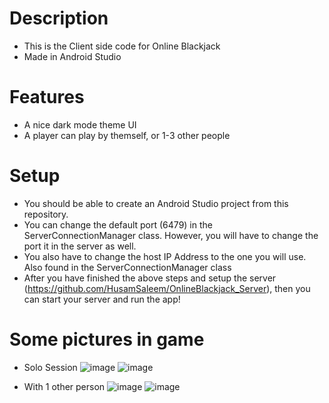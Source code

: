 # Description
- This is the Client side code for Online Blackjack
- Made in Android Studio

# Features
- A nice dark mode theme UI
- A player can play by themself, or 1-3 other people

# Setup
- You should be able to create an Android Studio project from this repository.
- You can change the default port (6479) in the ServerConnectionManager class. However, you will have to change the port it in the server as well.
- You also have to change the host IP Address to the one you will use. Also found in the ServerConnectionManager class
- After you have finished the above steps and setup the server (https://github.com/HusamSaleem/OnlineBlackjack_Server), then you can start your server and run the app!

# Some pictures in game
- Solo Session
![image](https://user-images.githubusercontent.com/60799172/118719878-d7234380-b7dd-11eb-84a1-1d0054e9c908.png)
![image](https://user-images.githubusercontent.com/60799172/118719932-e2766f00-b7dd-11eb-8883-883ac7aeac48.png)


- With 1 other person
![image](https://user-images.githubusercontent.com/60799172/118719743-b35ffd80-b7dd-11eb-9c2e-83d4ceffc935.png)
![image](https://user-images.githubusercontent.com/60799172/118719826-ca9eeb00-b7dd-11eb-843e-b7ec39346d30.png)


